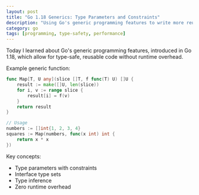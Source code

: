 ```yaml
---
layout: post
title: "Go 1.18 Generics: Type Parameters and Constraints"
description: "Using Go's generic programming features to write more reusable and type-safe code without sacrificing performance"
category: go
tags: [programming, type-safety, performance]
---
```


Today I learned about Go's generic programming features, introduced in Go 1.18, which allow for type-safe, reusable code without runtime overhead.

Example generic function:
```go
func Map[T, U any](slice []T, f func(T) U) []U {
    result := make([]U, len(slice))
    for i, v := range slice {
        result[i] = f(v)
    }
    return result
}

// Usage
numbers := []int{1, 2, 3, 4}
squares := Map(numbers, func(x int) int {
    return x * x
})
```

Key concepts:
- Type parameters with constraints
- Interface type sets
- Type inference
- Zero runtime overhead
